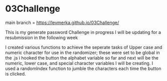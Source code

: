 # 03Challenge

main branch = https://levmerka.github.io/03Challenge/ 

This is my generate password Challenge in progress
I will be updating for a resubmission in the following week

I created various functions to achieve the seperate tasks of Upper case and numeric character for use in the randomizer; these were set to be global in the .js
i hooked the button the alphabet variable so far and next will be the numeric, lower case, and special character variables I will be creating.
I used a randomIndex function to jumble the characters each time the button is clicked.